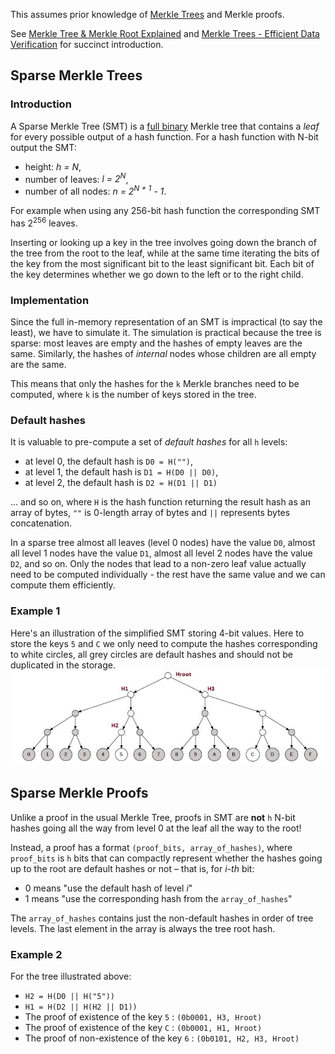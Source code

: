This assumes prior knowledge of [Merkle Trees](https://en.wikipedia.org/wiki/Merkle_tree) and Merkle proofs.

See [Merkle Tree &amp; Merkle Root Explained](https://www.mycryptopedia.com/merkle-tree-merkle-root-explained/) and [Merkle Trees - Efficient Data Verification](https://www.youtube.com/watch?v=fpAxfVWXjds) for succinct introduction.

## Sparse Merkle Trees

### Introduction

A Sparse Merkle Tree (SMT) is a [full binary] Merkle tree that contains a _leaf_ 
for every possible output of a hash function.
For a hash function with N-bit output the SMT:
 - height: _h = N_,
 - number of leaves: _l = 2<sup>N</sup>_,
 - number of all nodes: _n = 2<sup>N + 1</sup> - 1_.

For example when using any 256-bit hash function the corresponding SMT has
2<sup>256</sup> leaves.

Inserting or looking up a key in the tree involves going down the branch of the tree from the root to the leaf, while at the same time iterating the bits of the key from the most significant bit 
to the least significant bit. Each bit of the key determines whether we go down to the left or to the right child.


### Implementation

Since the full in-memory representation of an SMT is impractical 
(to say the least), we have to simulate it. 
The simulation is practical because the tree is sparse: most leaves are empty
and the hashes of empty leaves are the same. 
Similarly, the hashes of _internal_ nodes whose children are all empty are 
the same.

This means that only the hashes for the `k` Merkle branches need to be computed,
where `k` is the number of keys stored in the tree.

### Default hashes

It is valuable to pre-compute a set of _default hashes_ for all `h` levels:

- at level 0, the default hash is `D0 = H("")`,
- at level 1, the default hash is `D1 = H(D0 || D0)`,
- at level 2, the default hash is `D2 = H(D1 || D1)`

... and so on,
where `H` is the hash function returning the result hash as an array of bytes, 
`""` is 0-length array of bytes and `||` represents bytes concatenation.

In a sparse tree almost all leaves (level 0 nodes) have the value `D0`, 
almost all level 1 nodes have the value `D1`, 
almost all level 2 nodes have the value `D2`, and so on.
Only the nodes that lead to a non-zero leaf value actually need to be 
computed individually - the rest have the same value and we can compute them 
efficiently.

### Example 1

Here's an illustration of the simplified SMT storing 4-bit values. 
Here to store the keys `5` and `C` we only need to compute the hashes 
corresponding to white circles, all grey circles are default hashes and 
should not be duplicated in the storage.
![Sparse Merkle Tree example image]

## Sparse Merkle Proofs

Unlike a proof in the usual Merkle Tree, proofs in SMT are **not** `h` N-bit 
hashes going all the way from level 0 at the leaf all the way to the root! 

Instead, a proof has a format `(proof_bits, array_of_hashes)`, 
where  `proof_bits`  is `h` bits that can compactly represent whether the hashes
going up to the root are default hashes or not – that is, for _i-th_ bit:

- 0 means "use the default hash of level _i_"
- 1 means "use the corresponding hash from the `array_of_hashes`"

The `array_of_hashes` contains just the non-default hashes in order of tree levels.
The last element in the array is always the tree root hash.

### Example 2

For the tree illustrated above:

- `H2 = H(D0 || H("5"))`
- `H1 = H(D2 || H(H2 || D1))`
- The proof of existence of the key `5` : `(0b0001, H3, Hroot)`
- The proof of existence of the key `C` : `(0b0001, H1, Hroot)`
- The proof of non-existence of the key `6` : `(0b0101, H2, H3, Hroot)`


[full binary]: https://wikipedia.org/wiki/Binary_tree
[Sparse Merkle Tree example image]: assets/SMT.jpg
